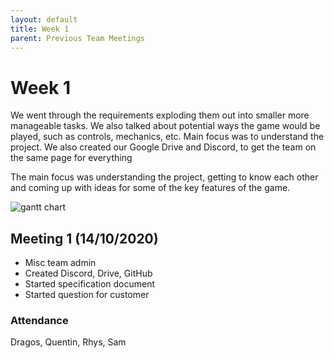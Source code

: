```yaml
---
layout: default
title: Week 1
parent: Previous Team Meetings
---
```


# Week 1

We went through the requirements exploding them out into smaller more manageable tasks. We also talked about potential ways the game would be played, such as controls, mechanics, etc. Main focus was to understand the project. We also created our Google Drive and Discord, to get the team on the same page for everything

The main focus was understanding the project, getting to know each other and coming up with ideas for some of the key features of the game.

![gantt chart](/assets/static/week1.png "Gantt chart")

## Meeting 1 (14/10/2020)

* Misc team admin
* Created Discord, Drive, GitHub
* Started specification document
* Started question for customer

### Attendance

Dragos, Quentin, Rhys, Sam
